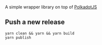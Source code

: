 A simple wrapper library on top of [PolkadotJS](https://polkadot.js.org/docs/)

## Push a new release

```
yarn clean && yarn && yarn build
yarn publish
```